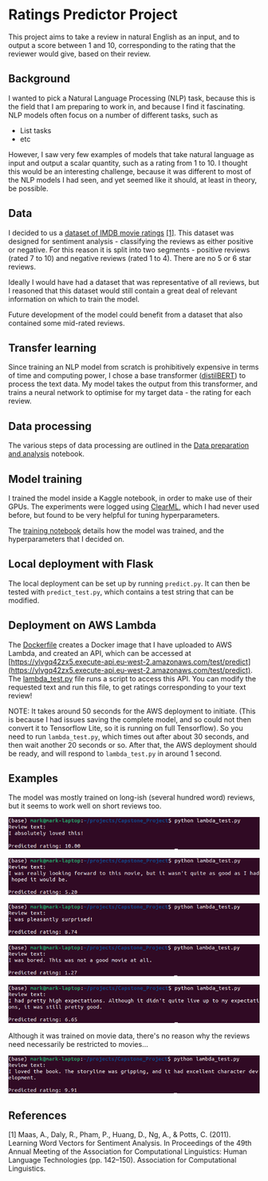 # Ratings Predictor Project
This project aims to take a review in natural English as an input, and to output a score between 1 and 10, corresponding to the rating that the reviewer would give, based on their review.

## Background
I wanted to pick a Natural Language Processing (NLP) task, because this is the field that I am preparing to work in, and because I find it fascinating. NLP models often focus on a number of different tasks, such as 
* List tasks
* etc

However, I saw very few examples of models that take natural language as input and output a scalar quantity, such as a rating from 1 to 10. I thought this would be an interesting challenge, because it was different to most of the NLP models I had seen, and yet seemed like it should, at least in theory, be possible.

## Data
I decided to us a [dataset of IMDB movie ratings](http://ai.stanford.edu/~amaas/data/sentiment/) [[1]](#1). This dataset was designed for sentiment analysis - classifying the reviews as either positive or negative. For this reason it is split into two segments - positive reviews (rated 7 to 10) and negative reviews (rated 1 to 4). There are no 5 or 6 star reviews.

Ideally I would have had a dataset that was representative of all reviews, but I reasoned that this dataset would still contain a great deal of relevant information on which to train the model.

Future development of the model could benefit from a dataset that also contained some mid-rated reviews.

## Transfer learning
Since training an NLP model from scratch is prohibitively expensive in terms of time and computing power, I chose a base transformer ([distilBERT](https://huggingface.co/docs/transformers/model_doc/distilbert)) to process the text data. My model takes the output from this transformer, and trains a neural network to optimise for my target data - the rating for each review.

## Data processing
The various steps of data processing are outlined in the [Data preparation and analysis](https://github.com/woodwardmw/MLZoomcamp-IMDB-ratings-predictor/blob/main/Ratings%20Predictor%20Data%20Preparation%20and%20Analysis.ipynb) notebook.

## Model training
I trained the model inside a Kaggle notebook, in order to make use of their GPUs. The experiments were logged using [ClearML](https://clear.ml), which I had never used before, but found to be very helpful for tuning hyperparameters.

The [training notebook](https://www.kaggle.com/markwoodward/mlzoomcamp-capstone-nlp-imdb-rating-predictor?scriptVersionId=82290969) details how the model was trained, and the hyperparameters that I decided on.

## Local deployment with Flask
The local deployment can be set up by running ```predict.py```. It can then be tested with ```predict_test.py```, which contains a test string that can be modified.

## Deployment on AWS Lambda
The [Dockerfile](https://github.com/woodwardmw/MLZoomcamp-IMDB-ratings-predictor/blob/main/Dockerfile) creates a Docker image that I have uploaded to AWS Lambda, and created an API, which can be accessed at [https://ylvgq42zx5.execute-api.eu-west-2.amazonaws.com/test/predict](https://ylvgq42zx5.execute-api.eu-west-2.amazonaws.com/test/predict). The [lambda_test.py](https://github.com/woodwardmw/MLZoomcamp-IMDB-ratings-predictor/blob/main/lambda_test.py) file runs a script to access this API. You can modify the requested text and run this file, to get ratings corresponding to your text review!

NOTE: It takes around 50 seconds for the AWS deployment to initiate. (This is because I had issues saving the complete model, and so could not then convert it to Tensorflow Lite, so it is running on full Tensorflow). So you need to run ```lambda_test.py```, which times out after about 30 seconds, and then wait another 20 seconds or so. After that, the AWS deployment should be ready, and will respond to ```lambda_test.py``` in around 1 second.

## Examples
The model was mostly trained on long-ish (several hundred word) reviews, but it seems to work well on short reviews too.

![example](https://raw.githubusercontent.com/woodwardmw/MLZoomcamp-IMDB-ratings-predictor/main/images/test%20examples/Screenshot%20from%202021-12-13%2021-28-03.png)

![example](https://github.com/woodwardmw/MLZoomcamp-IMDB-ratings-predictor/raw/main/images/test%20examples/Screenshot%20from%202021-12-13%2021-40-38.png)

![example](https://github.com/woodwardmw/MLZoomcamp-IMDB-ratings-predictor/raw/main/images/test%20examples/Screenshot%20from%202021-12-13%2021-28-18.png)

![example](https://github.com/woodwardmw/MLZoomcamp-IMDB-ratings-predictor/raw/main/images/test%20examples/Screenshot%20from%202021-12-13%2021-28-56.png)

![example](https://github.com/woodwardmw/MLZoomcamp-IMDB-ratings-predictor/raw/main/images/test%20examples/Screenshot%20from%202021-12-13%2021-29-47.png)


Although it was trained on movie data, there's no reason why the reviews need necessarily be restricted to movies...

![example](https://github.com/woodwardmw/MLZoomcamp-IMDB-ratings-predictor/raw/main/images/test%20examples/Screenshot%20from%202021-12-13%2021-31-01.png)

## References
<a id="1">[1]</a> 
Maas, A., Daly, R., Pham, P., Huang, D., Ng, A., & Potts, C. (2011). Learning Word Vectors for Sentiment Analysis. In Proceedings of the 49th Annual Meeting of the Association for Computational Linguistics: Human Language Technologies (pp. 142–150). Association for Computational Linguistics.
